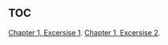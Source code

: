 ## TOC

 [Chapter 1, Excersise 1](https://dansui.github.io/PET575/Chapter%201/Ex1.html).
 [Chapter 1, Excersise 2](https://dansui.github.io/PET575/Chapter%201/Ex2.html).
